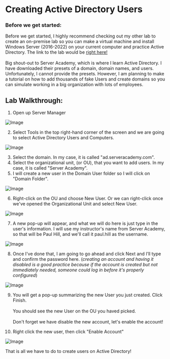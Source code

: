 # Creating Active Directory Users 
### Before we get started: 
Before we get started, I highly recommend checking out my other lab to create an on-premise lab so you can make a virtual machine and install Windows Server (2016-2022) on your current computer and practice Active Directory. The link to the lab would be [right here!](https://github.com/jvilla1901/OnPremiseLab/blob/main/README.md)<br>
<br> Big shout-out to Server Academy, which is where I learn Active Directory. I have downloaded their presets of a domain, domain names, and users. Unfortunately, I cannot provide the presets. However, I am planning to make a tutorial on how to add thousands of fake Users and create domains so you can simulate working in a big organization with lots of employees. </br>
## Lab Walkthrough: 
1. Open up Server Manager

![Image](https://github.com/user-attachments/assets/ad1832a9-e67e-4184-9314-3cc13d08f624)

2. Select Tools in the top right-hand corner of the screen and we are going to select Active Directory Users and Computers.

![Image](https://github.com/user-attachments/assets/4cfd135f-d75d-49be-9967-6cba8939930d)

3. Select the domain. In my case, it is called "ad.serveracademy.com".
4. Select the organizational unit, (or OU), that you want to add users. In my case, it is called "Server Academy".
5. I will create a new user in the Domain User folder so I will click on "Domain Folder".

![Image](https://github.com/user-attachments/assets/52ac1674-f365-4856-b6b9-abf1227768d6)

6. Right-click on the OU and choose New User. Or we can right-click once we've opened the Organizational Unit and select New User.

![Image](https://github.com/user-attachments/assets/ce553a48-50e5-4fb5-b51a-019f21f8a95c)

7. A new pop-up will appear, and what we will do here is just type in the user's information. I will use my instructor's name from Server Academy, so that will be Paul Hill, and we'll call it paul.hill as the username.

![Image](https://github.com/user-attachments/assets/b2fe420a-a0a8-4899-8d25-89ad6f427868)

8. Once I've done that, I am going to go ahead and click Next and I’ll type and confirm the password here. (*creating an account and having it disabled is a good practice because if the account is created but not immediately needed, someone could log in before it's properly configured*)

![Image](https://github.com/user-attachments/assets/f45bd458-b27f-4be5-97ee-fc366d9e031c)

9. You will get a pop-up summarizing the new User you just created. Click Finish. <br>
<br> You should see the new User on the OU you haved picked. </br> 
<br> Don't forget we have disable the new account, let's enable the account! </br>

10. Right click the new user, then click "Enable Account"

![Image](https://github.com/user-attachments/assets/15befbf5-946f-4241-95cb-9d1958ae58da)

That is all we have to do to create users on Active Directory! 
